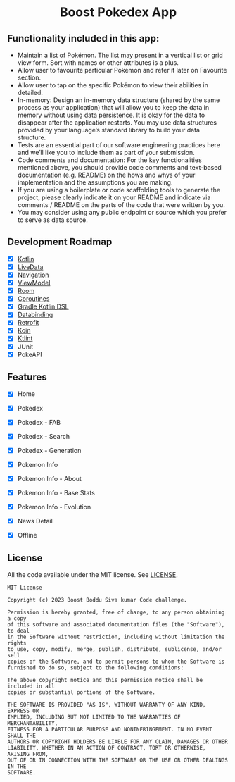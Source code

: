 <h1 align="center">
Boost Pokedex App
</h1>

## Functionality included in this app:
- Maintain a list of Pokémon. The list may present in a vertical list or grid view form.
  Sort with names or other attributes is a plus.
- Allow user to favourite particular Pokémon and refer it later on Favourite section.
- Allow user to tap on the specific Pokémon to view their abilities in detailed.
- In-memory: Design an in-memory data structure (shared by the same process as
  your application) that will allow you to keep the data in memory without using data
  persistence. It is okay for the data to disappear after the application restarts. You
  may use data structures provided by your language’s standard library to build your
  data structure.
- Tests are an essential part of our software engineering practices here and we’ll like
  you to include them as part of your submission.
- Code comments and documentation: For the key functionalities mentioned above,
  you should provide code comments and text-based documentation (e.g. README)
  on the hows and whys of your implementation and the assumptions you are making.
- If you are using a boilerplate or code scaffolding tools to generate the project, please
  clearly indicate it on your README and indicate via comments / README on the
  parts of the code that were written by you.
- You may consider using any public endpoint or source which you prefer to serve as
  data source.

## Development Roadmap

- [x] [Kotlin](https://kotlinlang.org/)
- [x] [LiveData](https://developer.android.com/topic/libraries/architecture/livedata)
- [x] [Navigation](https://developer.android.com/topic/libraries/architecture/navigation)
- [x] [ViewModel](https://developer.android.com/topic/libraries/architecture/viewmodel)
- [x] [Room](https://developer.android.com/topic/libraries/architecture/room)
- [x] [Coroutines](https://developer.android.com/topic/libraries/architecture/coroutines)
- [x] [Gradle Kotlin DSL](https://docs.gradle.org/current/userguide/kotlin_dsl.html)
- [x] [Databinding](https://developer.android.com/topic/libraries/data-binding)
- [x] [Retrofit](https://square.github.io/retrofit/)
- [x] [Koin](https://insert-koin.io/)
- [x] [Ktlint](https://ktlint.github.io/)
- [x] JUnit
- [x] PokeAPI

## Features

- [x] Home
- [x] Pokedex
- [x] Pokedex - FAB
- [x] Pokedex - Search
- [x] Pokedex - Generation
- [x] Pokemon Info
- [x] Pokemon Info - About
- [x] Pokemon Info - Base Stats
- [x] Pokemon Info - Evolution
- [x] News Detail
- [x] Offline


## License

All the code available under the MIT license. See [LICENSE](LICENSE).

```
MIT License

Copyright (c) 2023 Boost Boddu Siva kumar Code challenge.

Permission is hereby granted, free of charge, to any person obtaining a copy
of this software and associated documentation files (the "Software"), to deal
in the Software without restriction, including without limitation the rights
to use, copy, modify, merge, publish, distribute, sublicense, and/or sell
copies of the Software, and to permit persons to whom the Software is
furnished to do so, subject to the following conditions:

The above copyright notice and this permission notice shall be included in all
copies or substantial portions of the Software.

THE SOFTWARE IS PROVIDED "AS IS", WITHOUT WARRANTY OF ANY KIND, EXPRESS OR
IMPLIED, INCLUDING BUT NOT LIMITED TO THE WARRANTIES OF MERCHANTABILITY,
FITNESS FOR A PARTICULAR PURPOSE AND NONINFRINGEMENT. IN NO EVENT SHALL THE
AUTHORS OR COPYRIGHT HOLDERS BE LIABLE FOR ANY CLAIM, DAMAGES OR OTHER
LIABILITY, WHETHER IN AN ACTION OF CONTRACT, TORT OR OTHERWISE, ARISING FROM,
OUT OF OR IN CONNECTION WITH THE SOFTWARE OR THE USE OR OTHER DEALINGS IN THE
SOFTWARE.
```
